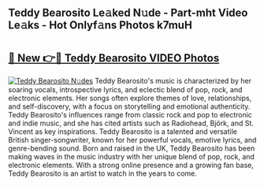 ## Teddy Bearosito Le𝚊ked N𝚞de - Part-mht Video Le𝚊ks - Hot Onlyf𝚊ns Photos k7muH

# <h2><a href="http://ab23782.deff.icu/?id=Teddy+Bearosito">🔗 New 👉🔴 Teddy Bearosito VIDEO Photos</a></h2>

[![Teddy Bearosito N𝚞des](https://i.imgur.com/rIISA9y.gif)](http://ab23782.deff.icu/?id=Teddy+Bearosito)
Teddy Bearosito's music is characterized by her soaring vocals, introspective lyrics, and eclectic blend of pop, rock, and electronic elements. Her songs often explore themes of love, relationships, and self-discovery, with a focus on storytelling and emotional authenticity. Teddy Bearosito's influences range from classic rock and pop to electronic and indie music, and she has cited artists such as Radiohead, Björk, and St. Vincent as key inspirations. Teddy Bearosito is a talented and versatile British singer-songwriter, known for her powerful vocals, emotive lyrics, and genre-bending sound. Born and raised in the UK, Teddy Bearosito has been making waves in the music industry with her unique blend of pop, rock, and electronic elements. With a strong online presence and a growing fan base, Teddy Bearosito is an artist to watch in the years to come.

